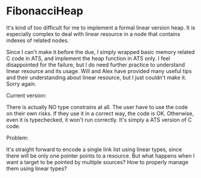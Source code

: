 FibonacciHeap
=============

It's kind of too difficult for me to implement a formal linear version heap. It is especially complex to deal with linear resource in a node that contains indexes of related nodes.

Since I can't make it before the due, I simply wrapped basic memory related C code in ATS, and implement the heap function in ATS only. I feel disappointed for the failure, but I do need further practice to understand linear resource and its usage. Will and Alex have provided many useful tips and their understanding about linear resource, but I just couldn't make it. Sorry again.

Current version:

There is actually NO type constrains at all. The user have to use the code on their own risks. If they use it in a correct way, the code is OK. Otherwise, even it is typechecked, it won't run correctly. It's simply a ATS version of C code.

Problem:

It's straight forward to encode a single link list using linear types, since there will be only one pointer points to a resource. But what happens when I want a target to be pointed by multiple sources? How to properly manage them using linear types?